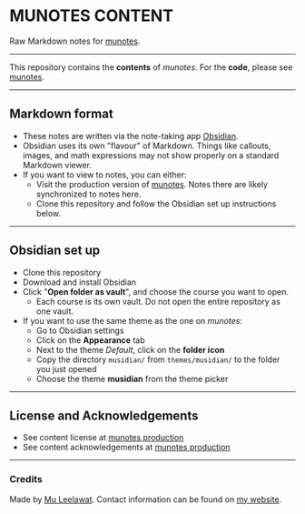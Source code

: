 # MUNOTES CONTENT
Raw Markdown notes for [munotes](https://github.com/tinagrit/munotes).

___
This repository contains the **contents** of *munotes*. For the **code**, please see [munotes](https://github.com/tinagrit/munotes).
___


## Markdown format
- These notes are written via the note-taking app [Obsidian](https://obsidian.md).
- Obsidian uses its own "flavour" of Markdown. Things like callouts, images, and math expressions may not show properly on a standard Markdown viewer.
- If you want to view to notes, you can either:
    - Visit the production version of [munotes](https://munotes.tinagrit.com). Notes there are likely synchronized to notes here.
    - Clone this repository and follow the Obsidian set up instructions below.

___
## Obsidian set up
- Clone this repository 
- Download and install Obsidian
- Click "**Open folder as vault**", and choose the course you want to open.
    - Each course is its own vault. Do not open the entire repository as one vault.
- If you want to use the same theme as the one on *munotes*:
    - Go to Obsidian settings
    - Click on the **Appearance** tab
    - Next to the theme *Default*, click on the **folder icon**
    - Copy the directory `musidian/` from `themes/musidian/` to the folder you just opened
    - Choose the theme **musidian** from the theme picker

___
## License and Acknowledgements
- See content license at [munotes production](https://munotes.tinagrit.com/web/license.html)
- See content acknowledgements at [munotes production](https://munotes.tinagrit.com/web/acknowledgements.html)


___
### Credits
Made by [Mu Leelawat](https://github.com/tinagrit). Contact information can be found on [my website](https://tinagrit.com/#contact).